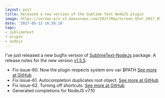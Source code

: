 ```yaml
---
layout: post
title: Released a new version of the Sublime Text NodeJS plugin
image: https://vardan-pro.s3.amazonaws.com/2017/May/Screen_Shot_2017_05_13_at_19_50_48-1494694291080.png
date: '2017-05-13 16:58:16'
tags:
- sublimetext
- plugin
- nodejs
---
```


I've just released a new bugfix version of [SublimeText-NodeJs](https://packagecontrol.io/packages/Nodejs) package. A release notes for the new version [v1.5.5](https://github.com/tanepiper/SublimeText-Nodejs/releases/tag/v1.5.5):

* Fix issue-60. Now the plugin respects system env var $PATH [See more at GitHub](https://github.com/tanepiper/SublimeText-Nodejs/issues/60)
* Fix issue-61. Autocompletion duplicates root object. [See more at GitHub](https://github.com/tanepiper/SublimeText-Nodejs/issues/61)
* Fix issue-62. Turning off shortcuts. [See more at GitHub](https://github.com/tanepiper/SublimeText-Nodejs/issues/62)
* Generated completions for NodeJS v7.10